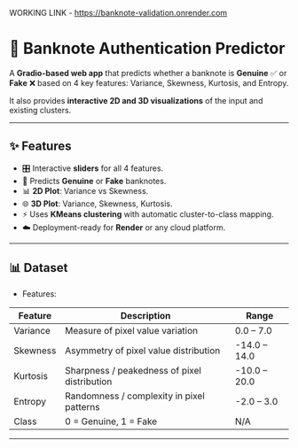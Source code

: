 WORKING LINK - 
https://banknote-validation.onrender.com


# 🏦 Banknote Authentication Predictor

A **Gradio-based web app** that predicts whether a banknote is **Genuine** ✅ or **Fake** ❌ based on 4 key features: Variance, Skewness, Kurtosis, and Entropy.  

It also provides **interactive 2D and 3D visualizations** of the input and existing clusters.

---

## ✨ Features

- 🎛️ Interactive **sliders** for all 4 features.
- 🔮 Predicts **Genuine** or **Fake** banknotes.
- 📊 **2D Plot**: Variance vs Skewness.
- 🌐 **3D Plot**: Variance, Skewness, Kurtosis.
- ⚡ Uses **KMeans clustering** with automatic cluster-to-class mapping.
- ☁️ Deployment-ready for **Render** or any cloud platform.

---

## 📊 Dataset

- Features:

| Feature     | Description                                         | Range           |
|------------|----------------------------------------------------|----------------|
| Variance   | Measure of pixel value variation                  | 0.0 – 7.0      |
| Skewness   | Asymmetry of pixel value distribution            | -14.0 – 14.0   |
| Kurtosis   | Sharpness / peakedness of pixel distribution     | -10.0 – 20.0   |
| Entropy    | Randomness / complexity in pixel patterns        | -2.0 – 3.0     |
| Class      | 0 = Genuine, 1 = Fake                             | N/A            |

---





